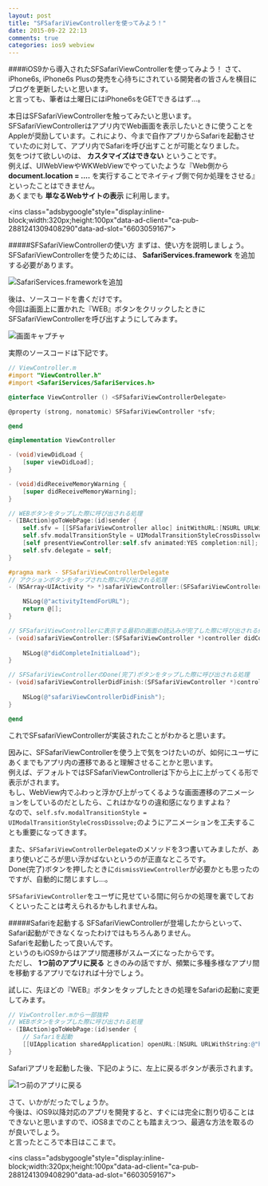 ```yaml
---
layout: post
title: "SFSafariViewControllerを使ってみよう！"
date: 2015-09-22 22:13
comments: true
categories: ios9 webview
---
```


####iOS9から導入されたSFSafariViewControllerを使ってみよう！
さて、iPhone6s, iPhone6s Plusの発売を心待ちにされている開発者の皆さんを横目にブログを更新したいと思います。  
と言っても、筆者は土曜日にはiPhone6sをGETできるはず...。  

本日はSFSafariViewControllerを触ってみたいと思います。  
SFSafariViewControllerはアプリ内でWeb画面を表示したいときに使うことをAppleが奨励しています。これにより、今まで自作アプリからSafariを起動させていたのに対して、アプリ内でSafariを呼び出すことが可能となりました。  
気をつけて欲しいのは、 **カスタマイズはできない** ということです。  
例えば、UIWebViewやWKWebViewでやっていたような『Web側から **document.location = ....** を実行することでネイティブ側で何か処理をさせる』といったことはできません。  
あくまでも **単なるWebサイトの表示** に利用します。  

<script async src="//pagead2.googlesyndication.com/pagead/js/adsbygoogle.js"></script>
<ins class="adsbygoogle"style="display:inline-block;width:320px;height:100px"data-ad-client="ca-pub-2881241309408290"data-ad-slot="6603059167"></ins>
<script>
(adsbygoogle = window.adsbygoogle || []).push({});
</script>

<!-- more -->

#####SFSafariViewControllerの使い方
まずは、使い方を説明しましょう。  
SFSafariViewControllerを使うためには、 **SafariServices.framework** を追加する必要があります。  

![SafariServices.frameworkを追加](/images/sfsafariviewcontroller_1.png)  

後は、ソースコードを書くだけです。  
今回は画面上に置かれた『WEB』ボタンをクリックしたときにSFSafariViewControllerを呼び出すようにしてみます。  

![画面キャプチャ](/images/sfsafariviewcontroller_2.png)  

実際のソースコードは下記です。  

```objective-c
// ViewController.m
#import "ViewController.h"
#import <SafariServices/SafariServices.h>

@interface ViewController () <SFSafariViewControllerDelegate>

@property (strong, nonatomic) SFSafariViewController *sfv;

@end

@implementation ViewController

- (void)viewDidLoad {
	[super viewDidLoad];
}

- (void)didReceiveMemoryWarning {
	[super didReceiveMemoryWarning];
}

// WEBボタンをタップした際に呼び出される処理
- (IBAction)goToWebPage:(id)sender {
	self.sfv = [[SFSafariViewController alloc] initWithURL:[NSURL URLWithString:@"http://www.yahoo.co.jp/"]];
	self.sfv.modalTransitionStyle = UIModalTransitionStyleCrossDissolve;
	[self presentViewController:self.sfv animated:YES completion:nil];
	self.sfv.delegate = self;
}

#pragma mark - SFSafariViewControllerDelegate
// アクションボタンをタップされた際に呼び出される処理
- (NSArray<UIActivity *> *)safariViewController:(SFSafariViewController *)controller activityItemsForURL:(NSURL *)URL title:(NSString *)title {

	NSLog(@"activityItemdForURL");		    
	return @[];
}

// SFSafariViewControllerに表示する最初の画面の読込みが完了した際に呼び出される処理
- (void)safariViewController:(SFSafariViewController *)controller didCompleteInitialLoad:(BOOL)didLoadSuccessfully {
	    
	NSLog(@"didCompleteInitialLoad");
}

// SFSafariViewControllerのDone(完了)ボタンをタップした際に呼び出される処理
- (void)safariViewControllerDidFinish:(SFSafariViewController *)controller {
	    
	NSLog(@"safariViewControllerDidFinish");
}

@end

```

これでSFsafariViewControllerが実装されたことがわかると思います。  

因みに、SFSafariViewControllerを使う上で気をつけたいのが、如何にユーザにあくまでもアプリ内の遷移であると理解させることかと思います。  
例えば、デフォルトではSFSafariViewControllerは下から上に上がってくる形で表示がされます。  
もし、WebView内でふわっと浮かび上がってくるような画面遷移のアニメーションをしているのだとしたら、これはかなりの違和感になりますよね？  
なので、`self.sfv.modalTransitionStyle = UIModalTransitionStyleCrossDissolve;`のようにアニメーションを工夫することも重要になってきます。  

また、`SFSafariViewControllerDelegate`のメソッドを3つ書いてみましたが、あまり使いどころが思い浮かばないというのが正直なところです。  
Done(完了)ボタンを押したときに`dismissViewController`が必要かとも思ったのですが、自動的に閉じますし...。  

`SFSafariViewController`をユーザに見せている間に何らかの処理を裏でしておくといったことは考えられるかもしれませんね。  

#####Safariを起動する
SFSafariViewControllerが登場したからといって、Safari起動ができなくなったわけではもちろんありません。  
Safariを起動したって良いんです。  
というのもiOS9からはアプリ間遷移がスムーズになったからです。  
ただし、 **1つ前のアプリに戻る** ときのみの話ですが、頻繁に多種多様なアプリ間を移動するアプリでなければ十分でしょう。  

試しに、先ほどの『WEB』ボタンをタップしたときの処理をSafariの起動に変更してみます。  

```objective-c
// ViwController.mから一部抜粋
// WEBボタンをタップした際に呼び出される処理
- (IBAction)goToWebPage:(id)sender {
	// Safariを起動
	[[UIApplication sharedApplication] openURL:[NSURL URLWithString:@"http://www.yahoo.co.jp/"]];
}
```

Safariアプリを起動した後、下記のように、左上に戻るボタンが表示されます。  

![1つ前のアプリに戻る](/images/sfsafariviewcontroller_3.png)  


さて、いかがだったでしょうか。  
今後は、iOS9以降対応のアプリを開発すると、すぐには完全に割り切ることはできないと思いますので、iOS8までのことも踏まえつつ、最適な方法を取るのが良いでしょう。  
と言ったところで本日はここまで。  

<script async src="//pagead2.googlesyndication.com/pagead/js/adsbygoogle.js"></script>
<ins class="adsbygoogle"style="display:inline-block;width:320px;height:100px"data-ad-client="ca-pub-2881241309408290"data-ad-slot="6603059167"></ins>
<script>
(adsbygoogle = window.adsbygoogle || []).push({});
</script>

